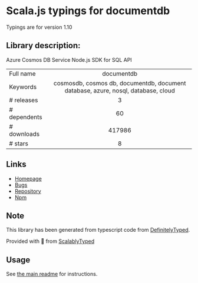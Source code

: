 
# Scala.js typings for documentdb

Typings are for version 1.10

## Library description:
Azure Cosmos DB Service Node.js SDK for SQL API

|                    |                 |
| ------------------ | :-------------: |
| Full name          | documentdb |
| Keywords           | cosmosdb, cosmos db, documentdb, document database, azure, nosql, database, cloud |
| # releases         | 3 |
| # dependents       | 60 |
| # downloads        | 417986 |
| # stars            | 8 |

## Links
- [Homepage](https://github.com/Azure/azure-documentdb-node#readme)
- [Bugs](https://github.com/Azure/azure-documentdb-node/issues)
- [Repository](https://github.com/Azure/azure-documentdb-node)
- [Npm](https://www.npmjs.com/package/documentdb)
    


## Note
This library has been generated from typescript code from [DefinitelyTyped](https://definitelytyped.org).

Provided with :purple_heart: from [ScalablyTyped](https://github.com/oyvindberg/ScalablyTyped)

## Usage
See [the main readme](../../readme.md) for instructions.


